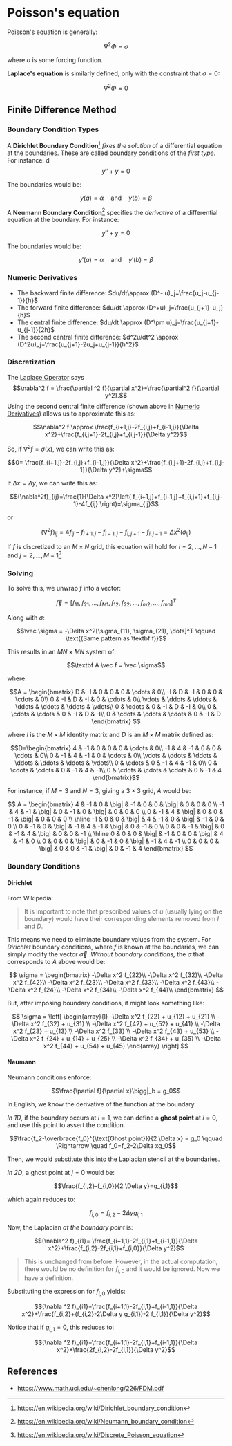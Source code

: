 # Poisson's equation

Poisson's equation is generally:

$$\nabla ^2 \Phi = \sigma$$

where $\sigma$ is some forcing function.

**Laplace's equation** is similarly defined, only with the constraint that $\sigma = 0$:

$$\nabla ^2 \Phi = 0$$

## Finite Difference Method
### Boundary Condition Types
A **Dirichlet Boundary Condition**[^1] *fixes the solution* of a differential equation at the boundaries. These are called boundary conditions of the *first type*. For instance:
d
$$y''+y=0$$

The boundaries would be:

$$y(a)=\alpha \quad \text{and}\quad y(b)=\beta$$

A **Neumann Boundary Condition**[^2] specifies the *derivative* of a differential equation at the boundary. For instance:

$$y''+y=0$$

The boundaries would be:

$$y'(a)=\alpha \quad \text{and}\quad y'(b)=\beta$$

### Numeric Derivatives

- The backward finite difference: $du/dt\approx (D^- u)_j=\frac{u_j-u_{j-1}}{h}$
- The forward finite difference: $du/dt \approx (D^+u)_j=\frac{u_{j+1}-u_j}{h}$
- The central finite difference: $du/dt \approx (D^\pm u)_j=\frac{u_{j+1}-u_{j-1}}{2h}$
- The second central finite difference: $d^2u/dt^2 \approx (D^2u)_j=\frac{u_{j+1}-2u_j+u_{j-1}}{h^2}$

### Discretization

The [Laplace Operator](Laplace%20Operator.md) says 
$$\nabla^2 f = \frac{\partial ^2 f}{\partial x^2}+\frac{\partial^2 f}{\partial y^2}.$$ 
Using the second central finite difference (shown above in [Numeric Derivatives](Poisson's%20equation.md#Numeric%20Derivatives)) allows us to approximate this as:

$$\nabla^2 f \approx \frac{f_{i+1,j}-2f_{i,j}+f_{i-1,j}}{\Delta x^2}+\frac{f_{i,j+1}-2f_{i,j}+f_{i,j-1}}{\Delta y^2}$$

So, if $\nabla ^2 f = \sigma(x)$, we can write this as:

$$0= \frac{f_{i+1,j}-2f_{i,j}+f_{i-1,j}}{\Delta x^2}+\frac{f_{i,j+1}-2f_{i,j}+f_{i,j-1}}{\Delta y^2}+\sigma$$

If $\Delta x = \Delta y$, we can write this as:

$$(\nabla^2f)_{ij}=\frac{1}{\Delta x^2}\left( f_{i+1,j}+f_{i-1,j}+f_{i,j+1}+f_{i,j-1}-4f_{ij} \right)=\sigma_{ij}$$

or

$$(\nabla^2f)_{ij}=4f_{ij}-f_{i+1,j}-f_{i-1,j}-f_{i,j+1}-f_{i,j-1}=\Delta x^2(\sigma_{ij})$$

If $f$ is discretized to an $M\times N$ grid, this equation will hold for $i=2, \dots, N-1$ and $j=2, \dots, M-1$[^4]

### Solving

To solve this, we unwrap $f$ into a vector:

$$\vec f = [f_{11}, f_{21}, \dots, f_{M1}, f_{12}, f_{22}, \dots, f_{m2},\dots, f_{mn}]^T$$

Along with $\sigma$:

$$\vec \sigma = -\Delta x^2[\sigma_{11}, \sigma_{21}, \dots]^T \qquad \text{(Same pattern as \textbf f)}$$

This results in an $MN \times MN$ system of:

$$\textbf A \vec f = \vec \sigma$$

where:

$$A = \begin{bmatrix}
D & -I & 0 & 0 & 0 & \cdots & 0\\
-I & D & -I & 0 & 0 & \cdots & 0\\
0 & -I & D & -I & 0 & \cdots & 0\\
\vdots & \ddots & \ddots & \ddots & \ddots & \ddots & \vdots\\
0 & \cdots & 0 & -I & D & -I & 0\\
0 & \cdots & \cdots & 0 & -I & D & -I\\
0 & \cdots & \cdots & \cdots & 0 & -I & D
\end{bmatrix}
$$

where $I$ is the $M \times M$ identity matrix and $D$ is an $M \times M$ matrix defined as:

$$D=\begin{bmatrix}
4 & -1 & 0 & 0 & 0 & \cdots & 0\\
-1 & 4 & -1 & 0 & 0 & \cdots & 0\\
0 & -1 & 4 & -1 & 0 & \cdots & 0\\
\vdots & \ddots & \ddots & \ddots & \ddots & \ddots & \vdots\\
0 & \cdots & 0 & -1 & 4 & -1 & 0\\
0 & \cdots & \cdots & 0 & -1 & 4 & -1\\
0 & \cdots & \cdots & \cdots & 0 & -1 & 4
\end{bmatrix}$$

For instance, if $M=3$ and $N=3$, giving a $3\times3$ grid, $A$ would be:

$$
A = \begin{bmatrix}
 4 & -1 &  0 & \big| & -1 &  0 &  0 & \big| &  0 &  0 &  0 \\
-1 &  4 & -1 & \big| &  0 & -1 &  0 & \big| &  0 &  0 &  0 \\
 0 & -1 &  4 & \big| &  0 &  0 & -1 & \big| &  0 &  0 &  0 \\
\hline
-1 &  0 &  0 & \big| &  4 & -1 &  0 & \big| & -1 &  0 &  0 \\
 0 & -1 &  0 & \big| & -1 &  4 & -1 & \big| &  0 & -1 &  0 \\
 0 &  0 & -1 & \big| &  0 & -1 &  4 & \big| &  0 &  0 & -1 \\
\hline
 0 &  0 &  0 & \big| & -1 &  0 &  0 & \big| &  4 & -1 &  0 \\
 0 &  0 &  0 & \big| &  0 & -1 &  0 & \big| & -1 &  4 & -1 \\
 0 &  0 &  0 & \big| &  0 &  0 & -1 & \big| &  0 & -1 &  4
\end{bmatrix}
$$

### Boundary Conditions

#### Dirichlet

From Wikipedia:

> It is important to note that prescribed values of $u$ (usually lying on the boundary) would have their corresponding elements removed from $I$ and $D$.

This means we need to eliminate boundary values from the system. For *Dirichlet* boundary conditions, where $f$ is known at the boundaries, we can simply modify the vector $\vec \sigma$. *Without boundary conditions,* the $\sigma$ that corresponds to $A$ above would be:

$$
\sigma = \begin{bmatrix}
-\Delta x^2 f_{22}\\
-\Delta x^2 f_{32}\\
-\Delta x^2 f_{42}\\
-\Delta x^2 f_{23}\\
-\Delta x^2 f_{33}\\
-\Delta x^2 f_{43}\\
-\Delta x^2 f_{24}\\
-\Delta x^2 f_{34}\\
-\Delta x^2 f_{44}\\
\end{bmatrix}
$$

But, after imposing boundary conditions, it might look something like:

$$
\sigma = \left[
\begin{array}{l}
-\Delta x^2 f_{22} + u_{12} + u_{21} \\
-\Delta x^2 f_{32} + u_{31} \\
-\Delta x^2 f_{42} + u_{52} + u_{41} \\
-\Delta x^2 f_{23} + u_{13} \\
-\Delta x^2 f_{33} \\
-\Delta x^2 f_{43} + u_{53} \\
-\Delta x^2 f_{24} + u_{14} + u_{25} \\
-\Delta x^2 f_{34} + u_{35} \\
-\Delta x^2 f_{44} + u_{54} + u_{45}
\end{array}
\right]
$$

#### Neumann

Neumann conditions enforce:

$$\frac{\partial f}{\partial x}\bigg|_b = g_0$$

In English, we know the derivative of the function at the boundary.

*In 1D*, if the boundary occurs at $i=1$, we can define a **ghost point** at $i=0$, and use this point to assert the condition.

$$\frac{f_2-\overbrace{f_0}^{\text{Ghost point}}}{2 \Delta x} = g_0 \qquad \Rightarrow \quad f_0=f_2-2\Delta xg_0$$

Then, we would substitute this into the Laplacian stencil at the boundaries.

*In 2D*, a ghost point at $j=0$ would be:

$$\frac{f_{i,2}-f_{i,0}}{2 \Delta y}=g_{i,1}$$

which again reduces to:

$$f_{i,0}=f_{i,2}-2\Delta y g_{i,1}$$

Now, the Laplacian *at the boundary point* is:

$$(\nabla^2 f)_{i1}= \frac{f_{i+1,1}-2f_{i,1}+f_{i-1,1}}{\Delta x^2}+\frac{f_{i,2}-2f_{i,1}+f_{i,0}}{\Delta y^2}$$

> This is unchanged from before. However, in the actual computation, there would be no definition for $f_{i,0}$ and it would be ignored. Now we have a definition.

Substituting the expression for $f_{i,0}$ yields:

$$(\nabla ^2 f)_{i1}=\frac{f_{i+1,1}-2f_{i,1}+f_{i-1,1}}{\Delta x^2}+\frac{f_{i,2}+(f_{i,2}-2\Delta y g_{i,1})-2 f_{i,1}}{\Delta y^2}$$

Notice that if $g_{i,1}=0$, this reduces to:

$$(\nabla ^2 f)_{i1}=\frac{f_{i+1,1}-2f_{i,1}+f_{i-1,1}}{\Delta x^2}+\frac{2f_{i,2}-2f_{i,1}}{\Delta y^2}$$

## References

- https://www.math.uci.edu/~chenlong/226/FDM.pdf

[^1]: https://en.wikipedia.org/wiki/Dirichlet_boundary_condition
[^2]: https://en.wikipedia.org/wiki/Neumann_boundary_condition
[^3]: https://en.wikipedia.org/wiki/Laplace_operator
[^4]: https://en.wikipedia.org/wiki/Discrete_Poisson_equation
